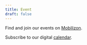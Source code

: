 ```yaml
---
title: Event
draft: false
---
```




Find and join our events on [Mobilizon](https://mobilizon.fr/@ouvroir_lab/).

Subscribe to our digital [calendar](https://outlook.office365.com/owa/calendar/00612925e3e44352a2fecda3cc840ee0@umontreal.ca/c2e6e5f6a7264c3b99fb9f6ef3f69b617923860242817213963/calendar.ics).